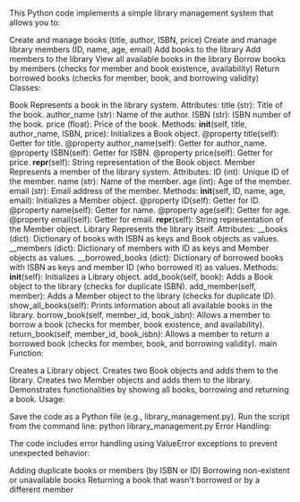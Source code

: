 This Python code implements a simple library management system that allows you to:

Create and manage books (title, author, ISBN, price)
Create and manage library members (ID, name, age, email)
Add books to the library
Add members to the library
View all available books in the library
Borrow books by members (checks for member and book existence, availability)
Return borrowed books (checks for member, book, and borrowing validity)
Classes:

Book
Represents a book in the library system.
Attributes:
title (str): Title of the book.
author_name (str): Name of the author.
ISBN (str): ISBN number of the book.
price (float): Price of the book.
Methods:
__init__(self, title, author_name, ISBN, price): Initializes a Book object.
@property title(self): Getter for title.
@property author_name(self): Getter for author_name.
@property ISBN(self): Getter for ISBN.
@property price(self): Getter for price.
__repr__(self): String representation of the Book object.
Member
Represents a member of the library system.
Attributes:
ID (int): Unique ID of the member.
name (str): Name of the member.
age (int): Age of the member.
email (str): Email address of the member.
Methods:
__init__(self, ID, name, age, email): Initializes a Member object.
@property ID(self): Getter for ID.
@property name(self): Getter for name.
@property age(self): Getter for age.
@property email(self): Getter for email.
__repr__(self): String representation of the Member object.
Library
Represents the library itself.
Attributes:
__books (dict): Dictionary of books with ISBN as keys and Book objects as values.
__members (dict): Dictionary of members with ID as keys and Member objects as values.
__borrowed_books (dict): Dictionary of borrowed books with ISBN as keys and member ID (who borrowed it) as values.
Methods:
__init__(self): Initializes a Library object.
add_book(self, book): Adds a Book object to the library (checks for duplicate ISBN).
add_member(self, member): Adds a Member object to the library (checks for duplicate ID).
show_all_books(self): Prints information about all available books in the library.
borrow_book(self, member_id, book_isbn): Allows a member to borrow a book (checks for member, book existence, and availability).
return_book(self, member_id, book_isbn): Allows a member to return a borrowed book (checks for member, book, and borrowing validity).
main Function:

Creates a Library object.
Creates two Book objects and adds them to the library.
Creates two Member objects and adds them to the library.
Demonstrates functionalities by showing all books, borrowing and returning a book.
Usage:

Save the code as a Python file (e.g., library_management.py).
Run the script from the command line: python library_management.py
Error Handling:

The code includes error handling using ValueError exceptions to prevent unexpected behavior:

Adding duplicate books or members (by ISBN or ID)
Borrowing non-existent or unavailable books
Returning a book that wasn't borrowed or by a different member
